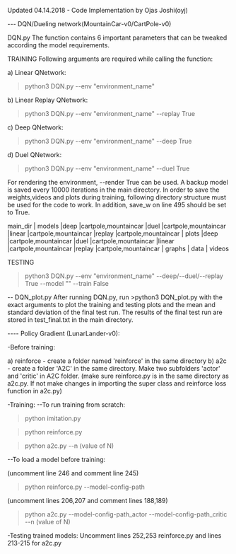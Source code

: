 Updated 04.14.2018 - Code Implementation by Ojas Joshi(oyj)




--- DQN/Dueling network(MountainCar-v0/CartPole-v0)

DQN.py
The function contains 6 important parameters that can be tweaked according the model requirements.

TRAINING
Following arguments are required while calling the function:

a) Linear QNetwork: 
> python3 DQN.py --env "environment_name" 

b) Linear Replay QNetwork:
> python3 DQN.py --env "environment_name" --replay True 

c) Deep QNetwork:
> python3 DQN.py --env "environment_name" --deep True 

d) Duel QNetwork:
> python3 DQN.py --env "environment_name" --duel True

For rendering the environment, --render True can be used. A backup model is saved every 10000 iterations in the main directory.
In order to save the weights,videos and plots during training, following directory structure must be used for the code to work. In addition, save_w on line 495 should be set to True.

main_dir
|	models
		|deep
			|cartpole,mountaincar
		|duel
			|cartpole,mountaincar
		|linear
			|cartpole,mountaincar
		|replay
			|cartpole,mountaincar
|	plots
		|deep
			|cartpole,mountaincar
		|duel
			|cartpole,mountaincar
		|linear
			|cartpole,mountaincar
		|replay
			|cartpole,mountaincar
| 	graphs
|	data
|	videos	

TESTING

>python3 DQN.py --env "environment_name" --deep/--duel/--replay True --model "<path-to-model-file>" --train False

-- DQN_plot.py
After running DQN.py, run >python3 DQN_plot.py with the exact arguments to plot the training and testing plots and the mean and standard deviation of the final test run. The results of the final test run are stored in test_final.txt in the main directory.





---- Policy Gradient (LunarLander-v0): 

-Before training:

a) reinforce - create a folder named 'reinforce' in the same directory
b) a2c - create a folder 'A2C' in the same directory. Make two subfolders 'actor' and 'critic' in A2C folder.
(make sure reinforce.py is in the same directory as a2c.py. If not make changes in importing the super class and reinforce loss function in a2c.py)

-Training:
--To run training from scratch:

> python imitation.py

> python reinforce.py

> python a2c.py --n (value of N)

--To load a model before training: 

(uncomment line 246 and comment line 245)
> python reinforce.py --model-config-path <path-to-model>

(uncomment lines 206,207 and comment lines 188,189)
> python a2c.py --model-config-path_actor <path-to-actor-model> --model-config-path_critic <path-to-critic-model> --n (value of N)

-Testing trained models: Uncomment lines 252,253 reinforce.py and lines 213-215 for a2c.py


